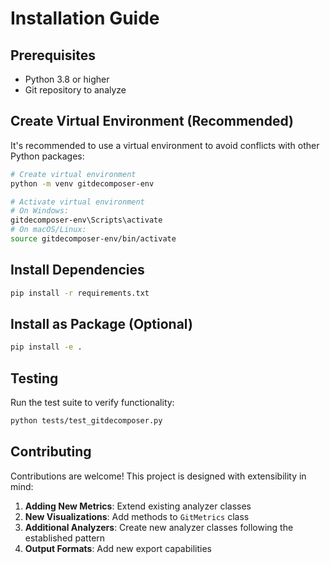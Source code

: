 # Installation Guide

## Prerequisites
- Python 3.8 or higher
- Git repository to analyze

## Create Virtual Environment (Recommended)

It's recommended to use a virtual environment to avoid conflicts with other Python packages:

```bash
# Create virtual environment
python -m venv gitdecomposer-env

# Activate virtual environment
# On Windows:
gitdecomposer-env\Scripts\activate
# On macOS/Linux:
source gitdecomposer-env/bin/activate
```

## Install Dependencies

```bash
pip install -r requirements.txt
```

## Install as Package (Optional)

```bash
pip install -e .
```

## Testing

Run the test suite to verify functionality:

```bash
python tests/test_gitdecomposer.py
```

## Contributing

Contributions are welcome! This project is designed with extensibility in mind:

1. **Adding New Metrics**: Extend existing analyzer classes
2. **New Visualizations**: Add methods to `GitMetrics` class
3. **Additional Analyzers**: Create new analyzer classes following the established pattern
4. **Output Formats**: Add new export capabilities
